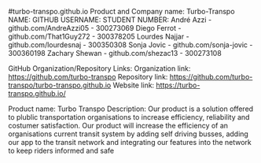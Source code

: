 #turbo-transpo.github.io
Product and Company name: Turbo-Transpo
  NAME:           GITHUB USERNAME:           STUDENT NUMBER:
    André Azzi      -  github.com/AndreAzzi05  - 300273069
    Diego Ferrot    -  github.com/That1Guy272  - 300378205
    Lourdes Najjar  -  github.com/lourdesnaj   - 300350308
    Sonja Jovic     -  github.com/sonja-jovic  - 300360198
    Zachary Shewan  -  github.com/shezac13     - 300273108


GitHub Organization/Repository Links:
    Organization link: https://github.com/turbo-transpo
    Repository link: https://github.com/turbo-transpo/turbo-transpo.github.io
    Website link: https://turbo-transpo.github.io/


Product name: Turbo Transpo
Description: Our product is a solution offered to plublic transportation organisations to increase efficiency, reliability and costumer satisfaction. Our product will increase the efficiency of an organisations current transit system by adding self driving busses, adding our app to the transit network and integrating our features into the network to keep riders informed and safe

